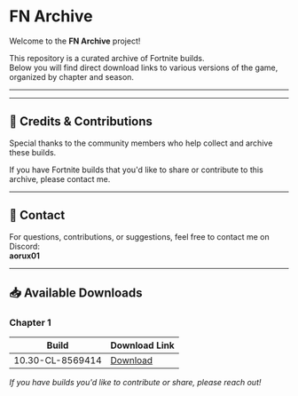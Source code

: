 # FN Archive 

Welcome to the **FN Archive** project!

This repository is a curated archive of Fortnite builds.  
Below you will find direct download links to various versions of the game, organized by chapter and season.

---

<!-- ## 🌐 Website

Visit the main website for updates and more resources:  
👉 [https://fn-archive.com](https://fn-archive.com)

--- 
-->
---

## 🤝 Credits & Contributions

Special thanks to the community members who help collect and archive these builds.

If you have Fortnite builds that you'd like to share or contribute to this archive, please contact me.

---

## 💬 Contact

For questions, contributions, or suggestions, feel free to contact me on Discord:  
**aorux01**

---

## 📥 Available Downloads

### Chapter 1

| Build                                      | Download Link                                                      |
|--------------------------------------------|-------------------------------------------------------------------|
| 10.30-CL-8569414                           | [Download](https://fn-archive.com/chapter-1/FortniteClient-10.30-CL-8569414.rar) |

*If you have builds you'd like to contribute or share, please reach out!*
